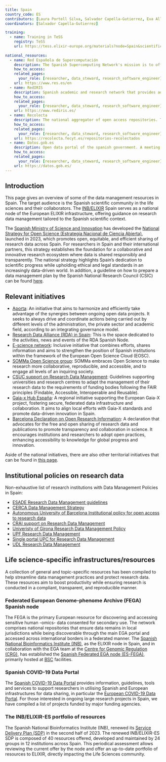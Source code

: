 ```yaml
---
title: Spain
country_code: ES
contributors: [Laura Portell Silva, Salvador Capella-Gutierrez, Eva Alloza]
coordinators: [Salvador Capella-Gutierrez]

training:
  - name: Training in TeSS
    registry: TeSS
    url: https://tess.elixir-europe.org/materials?node=Spain&scientific_topics=Data+management
    
national_resources:
  - name: Red Española de Supercomputación
    description: The Spanish Supercomputing Network's mission is to offer the resources and services of supercomputing and data management necessary for the development of innovative and high-quality scientific and technological projects, through competitive calls based on the scientific excellence of the projects to be developed.
    how_to_access: 
    related_pages:
      your_role: [researcher, data_steward, research_software_engineer]
    url: https://www.res.es/en
  - name: RedIRIS
    description: Spanish academic and research network that provides advanced communication services to the scientific community and national universities.
    how_to_access: 
    related_pages:
      your_role: [researcher, data_steward, research_software_engineer]
    url: https://www.rediris.es/
  - name: Recolecta
    description: The national aggregator of open access repositories. This platform brings together all the Spanish digital infrastructures in which open access research results are published and / or deposited.
    how_to_access: 
    related_pages:
      your_role: [researcher, data_steward, research_software_engineer]
    url: https://recolecta.fecyt.es/repositorios-recolectados 
  - name: Datos.gob.es
    description: Open data portal of the spanish government. A meeting point for the various actors that make up the open data ecosystem.
    how_to_access: 
    related_pages:
      your_role: [researcher, data_steward, research_software_engineer]
    url: https://datos.gob.es/
---
```


## Introduction 
This page gives an overview of some of the data management resources in Spain. The target audience is the Spanish scientific community in the life sciences and their collaborators. The [INB/ELIXIR](https://www.inb-elixir.es/) Spain serves as a national node of the European ELIXIR infrastructure, offering guidance on research data management tailored to the Spanish scientific context. 

The [Spanish Ministry of Science and Innovation](https://www.ciencia.gob.es/en/Ministerio/Mision-y-organizacion.html) has developed the [National Strategy for Open Science (Estrategia Nacional de Ciencia Abierta)](https://www.ciencia.gob.es/Estrategias-y-Planes/Estrategias/ENCA.html), launched in 2023, which promotes open, equitable, and efficient sharing of research data across Spain. For researchers in Spain and their international partners, this strategy establishes the foundation for a collaborative and innovative research ecosystem where data is shared responsibly and transparently. The national strategy highlights Spain’s dedication to scientific progress while upholding ethical and legal standards in an increasingly data-driven world. In addition, a guideline on how to prepare a data management plan by the Spanish National Research Council (CSIC) can be found [here](https://digital.csic.es/dc/politicas/preparacion-planes-gestion-datos.jsp).

## Relevant initiatives
- [Aporta](https://datos.gob.es/es/acerca-de-la-iniciativa-aporta): An initiative that aims to harmonize and efficiently take advantage of the synergies between ongoing open data projects. It seeks to always drive and coordinate actions being carried out by different levels of the administration, the private sector and academic field, according to an integrating governance model.
- [Research Data Alliance (RDA) in Spain](https://www.rd-alliance.org/groups/rda-spain): This is the space dedicated to the activities, news and events of the RDA Spanish Node.
- [E-science network](https://www.e-ciencia.es/): Inclusive initiative that combines efforts, shares information and aims to strengthen the position of Spanish institutions within the framework of the European Open Science Cloud (EOSC).
- [SOMMa Open Science group](https://www.somma.es/research/open-science): SOMMa embraces Open Science to make research more collaborative, reproducible, and accessible, and to engage all levels of an inquiring society.
- [CSUC support on Research Data Management](https://www.csuc.cat/en/serveis/gestio-de-dades-de-recerca): Guidelines supporting universities and research centres to adapt the management of their research data to the requirements of funding bodies following the FAIR principles (Findable, Accessible, Interoperable and Reusable).
- [Gaia-x Hub España](https://www.gaiax-spain.com/): A regional initiative supporting the European Gaia-X project, fostering secure, federated data infrastructure and collaboration. It aims to align local efforts with Gaia-X standards and promote data-driven innovation in Spain.
- [Barcelona Declaration on Open Research Information](https://barcelona-declaration.org/): A declaration that advocates for the free and open sharing of research data and publications to promote transparency and collaboration in science. It encourages institutions and researchers to adopt open practices, enhancing accessibility to knowledge for global progress and innovation.

Aside of the national initiatives, there are also other territorial initiatives that can be found in [this page](https://datos.gob.es/es/iniciativas/categoria/salud-2285/categoria/ciencia-y-tecnologia-2271).

## Institutional policies on research data
Non-exhaustive list of research institutions with Data Management Policies in Spain:
- [ESADE Research Data Management guidelines](https://www.esade.edu/faculty-research/en/research/media/data-management-guidelines)
- [CERCA Data Management Strategy](https://cerca.cat/en/iniciatives-cerca/data-management-strategy/)
- [Autonomous University of Barcelona Institutional policy for open access to research data](https://ddd.uab.cat/record/222172?ln=en)
- [CRAI support on Research Data Management](https://crai.ub.edu/en/services-and-resources/research-data-management-support)
- [Univeristy of Girona Research Data Management Policy](https://dugi-doc.udg.edu/handle/10256/20837?locale-attribute=en)
- [UPF Research Data Management](https://guiesbibtic.upf.edu/data/en/dmp?utm_source=chatgpt.com)
- [Single portal UPC for Research Data Management](https://bibliotecnica.upc.edu/en/actualitat/portal-unic-upc-per-a-la-gestio-de-dades-de-recerca)
- [UDL Research Data Management](https://www.doctorat.udl.cat/en/formacio-investigadora/pla-de-gestio-de-dades/?utm_source=chatgpt.com)

## Life science-specific infrastructures/resources
A collection of general and topic-specific resources has been compiled to help streamline data management practices and protect research data. These resources aim to boost productivity while ensuring research is conducted in a compliant, transparent, and reproducible manner.

### Federated European Genome-phenome Archive (FEGA) Spanish node
The FEGA is the primary European resource for discovering and accessing sensitive human -omics- data consented for secondary use. The network comprises national repositories that ensure data remains in local jurisdictions while being discoverable through the main EGA portal and accessed across international borders in a federated manner. The [Spanish National Bioinformatics Institute (INB)](https://inb-elixir.es/), as the ELIXIR node in Spain, and in collaboration with the EGA team at the [Centre for Genomic Regulation (CRG)](https://www.crg.eu/), has established the [Spanish Federated EGA node (ES-FEGA)](https://f1000research.com/posters/11-607), primarily hosted at [BSC](https://www.bsc.es/) facilities.

### Spanish COVID-19 Data Portal
The [Spanish COVID-19 Data Portal](https://www.covid19dataportal.es/) provides information, guidelines, tools and services to support researchers in utilising Spanish and European infrastructures for data sharing, in particular the [European COVID-19 Data Portal](https://www.covid19dataportal.org/). For those interested in ongoing large research projects in Spain, we have compiled a list of projects funded by major funding agencies.

### The INB/ELIXIR-ES portfolio of resources
The Spanish National Bioinformatics Institute (INB), renewed its [Service Delivery Plan (SDP)](https://f1000research.com/posters/13-547) in the second half of 2023. The renewed INB/ELIXIR-ES SDP is composed of 40 resources offered, developed and maintained by 24 groups in 12 institutions across Spain. This periodical assessment allows reviewing the current offer by the node and offer an up-to-date portfolio of resources to ELIXIR, directly impacting the Life Sciences community.
